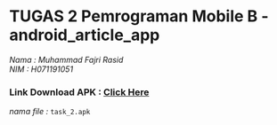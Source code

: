 # TUGAS 2 Pemrograman Mobile B - android_article_app

*Nama : Muhammad Fajri Rasid*
<br>
*NIM  : H071191051*

### Link Download APK : <a href="https://drive.google.com/drive/folders/1bdwtyio3PxTUzES3Mgm1yKqmpXKMW_YR?usp=sharing">Click Here</a>
*nama file :*  `task_2.apk`
